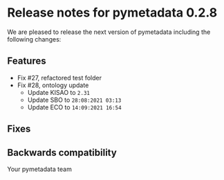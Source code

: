 # Release notes for pymetadata 0.2.8

We are pleased to release the next version of pymetadata including the 
following changes:

## Features
- Fix #27, refactored test folder
- Fix #28, ontology update
  - Update KISAO to `2.31`
  - Update SBO to `28:08:2021 03:13`
  - Update ECO to `14:09:2021 16:54`

## Fixes

## Backwards compatibility


Your pymetadata team
